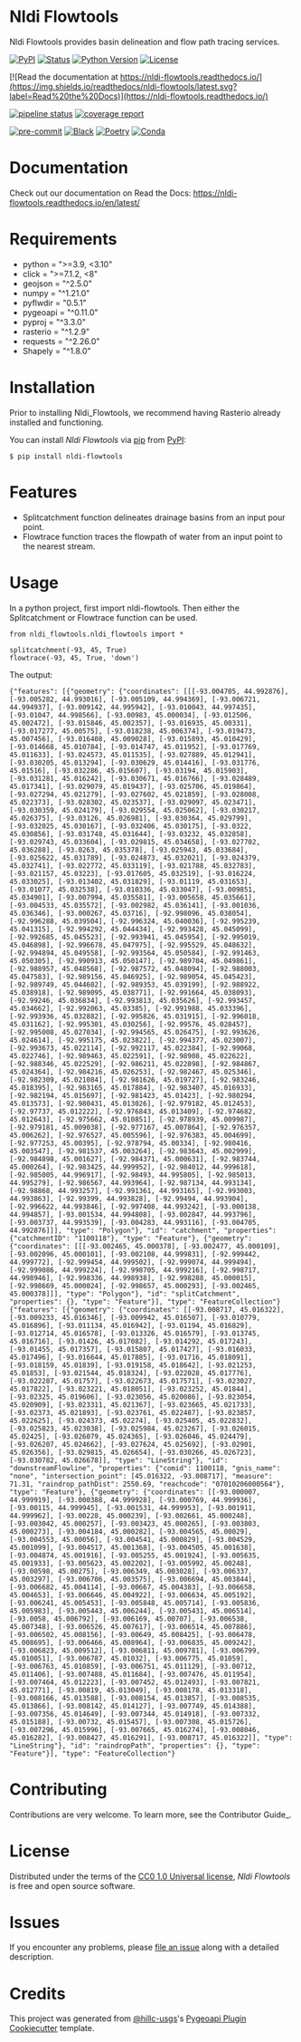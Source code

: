 # Nldi Flowtools

Nldi Flowtools provides basin delineation and flow path tracing services.

[![PyPI](https://img.shields.io/pypi/v/nldi-flowtools.svg)](https://pypi.org/project/nldi-flowtools/)
[![Status](https://img.shields.io/pypi/status/nldi-flowtools.svg)](https://pypi.org/project/nldi-flowtools/)
[![Python Version](https://img.shields.io/pypi/pyversions/nldi-flowtools)](https://pypi.org/project/nldi-flowtools)
[![License](https://img.shields.io/pypi/l/nldi-flowtools)](https://creativecommons.org/publicdomain/zero/1.0/legalcode)

[![Read the documentation at https://nldi-flowtools.readthedocs.io/](https://img.shields.io/readthedocs/nldi-flowtools/latest.svg?label=Read%20the%20Docs)](https://nldi-flowtools.readthedocs.io/)

[![pipeline status](https://code.usgs.gov/wma/nhgf/toolsteam/nldi-flowtools/badges/main/pipeline.svg)](https://code.usgs.gov/wma/nhgf/toolsteam/nldi-flowtools/-/commits/main)
[![coverage report](https://code.usgs.gov/wma/nhgf/toolsteam/nldi-flowtools/badges/main/coverage.svg)](https://code.usgs.gov/wma/nhgf/toolsteam/nldi-flowtools/-/commits/main)

[![pre-commit](https://img.shields.io/badge/pre--commit-enabled-brightgreen?logo=pre-commit&logoColor=white)](https://github.com/pre-commit/pre-commit)
[![Black](https://img.shields.io/badge/code%20style-black-000000.svg)](https://github.com/psf/black)
[![Poetry](https://img.shields.io/badge/poetry-enabled-blue)](https://python-poetry.org/)
[![Conda](https://img.shields.io/badge/conda-enabled-green)](https://anaconda.org/)

# Documentation

Check out our documentation on Read the Docs: https://nldi-flowtools.readthedocs.io/en/latest/

# Requirements

- python = ">=3.9, <3.10"
- click = ">=7.1.2, <8"
- geojson = "^2.5.0"
- numpy = "^1.21.0"
- pyflwdir = "0.5.1"
- pygeoapi = "^0.11.0"
- pyproj = "^3.3.0"
- rasterio = "^1.2.9"
- requests = "^2.26.0"
- Shapely = "^1.8.0"

# Installation

Prior to installing Nldi_Flowtools, we recommend having Rasterio already installed and functioning.

You can install _Nldi Flowtools_ via
[pip](https://pip.pypa.io/) from [PyPI](https://pypi.org/):

```{.sourceCode .console}
$ pip install nldi-flowtools
```

# Features

- Splitcatchment function delineates drainage basins from an input pour point.
- Flowtrace function traces the flowpath of water from an input point to the nearest stream.

# Usage

In a python project, first import nldi-flowtools. Then either the Splitcatchment or Flowtrace function can be used.

```{.sourceCode .console}
from nldi_flowtools.nldi_flowtools import *

splitcatchment(-93, 45, True)
flowtrace(-93, 45, True, 'down')
```

The output:

```{.sourceCode .console}
{"features": [{"geometry": {"coordinates": [[[-93.004705, 44.992876], [-93.005282, 44.993016], [-93.005109, 44.994369], [-93.006721, 44.994937], [-93.009142, 44.995942], [-93.010043, 44.997435], [-93.01047, 44.998566], [-93.00983, 45.000034], [-93.012506, 45.002472], [-93.015846, 45.002357], [-93.016935, 45.00331], [-93.017277, 45.00575], [-93.018238, 45.006374], [-93.019473, 45.007456], [-93.016408, 45.009028], [-93.015893, 45.010429], [-93.014668, 45.010784], [-93.014747, 45.011952], [-93.017769, 45.011633], [-93.024573, 45.011535], [-93.027889, 45.012941], [-93.030205, 45.013294], [-93.030629, 45.014416], [-93.031776, 45.01516], [-93.032286, 45.015607], [-93.03194, 45.015903], [-93.031281, 45.016242], [-93.030671, 45.016766], [-93.028489, 45.017341], [-93.029079, 45.019437], [-93.025706, 45.019864], [-93.027294, 45.021279], [-93.027602, 45.021859], [-93.028008, 45.022373], [-93.028302, 45.023537], [-93.029097, 45.023471], [-93.030359, 45.024179], [-93.029554, 45.025062], [-93.030217, 45.026375], [-93.03126, 45.026981], [-93.030364, 45.029799], [-93.032025, 45.030167], [-93.032406, 45.030175], [-93.0322, 45.030856], [-93.031748, 45.031644], [-93.03232, 45.032858], [-93.029743, 45.033604], [-93.029815, 45.034658], [-93.027702, 45.036288], [-93.0263, 45.035378], [-93.025943, 45.033684], [-93.025622, 45.031789], [-93.024873, 45.032021], [-93.024379, 45.032741], [-93.022772, 45.033119], [-93.021788, 45.032783], [-93.021157, 45.03223], [-93.017605, 45.032519], [-93.016224, 45.033025], [-93.013402, 45.031829], [-93.01119, 45.031653], [-93.01077, 45.032538], [-93.010336, 45.033047], [-93.009851, 45.034901], [-93.007994, 45.035581], [-93.005658, 45.035661], [-93.004533, 45.035572], [-93.002982, 45.036141], [-93.001036, 45.036346], [-93.000267, 45.03716], [-92.998096, 45.038054], [-92.996288, 45.039504], [-92.996324, 45.040036], [-92.995239, 45.041315], [-92.994292, 45.044434], [-92.993428, 45.045099], [-92.992685, 45.045523], [-92.993941, 45.045954], [-92.995019, 45.046898], [-92.996678, 45.047975], [-92.995529, 45.048632], [-92.994894, 45.049558], [-92.993564, 45.050584], [-92.991463, 45.050305], [-92.990913, 45.050147], [-92.989704, 45.049861], [-92.988957, 45.048568], [-92.987572, 45.048094], [-92.988003, 45.047583], [-92.989156, 45.046925], [-92.989054, 45.045423], [-92.989749, 45.044602], [-92.989353, 45.039199], [-92.988922, 45.038918], [-92.989095, 45.038771], [-92.991664, 45.038093], [-92.99246, 45.036834], [-92.993813, 45.035626], [-92.993457, 45.034662], [-92.992063, 45.03385], [-92.991988, 45.033396], [-92.993936, 45.032882], [-92.995826, 45.031915], [-92.996018, 45.031162], [-92.995301, 45.030256], [-92.99576, 45.028457], [-92.995008, 45.027034], [-92.994565, 45.026475], [-92.993626, 45.024614], [-92.995175, 45.023822], [-92.994377, 45.023007], [-92.993673, 45.022114], [-92.992117, 45.022384], [-92.99068, 45.022746], [-92.989463, 45.022591], [-92.98908, 45.022622], [-92.988346, 45.022529], [-92.986211, 45.022898], [-92.984867, 45.024364], [-92.984216, 45.026253], [-92.982467, 45.025346], [-92.982309, 45.021084], [-92.981626, 45.019727], [-92.983246, 45.018395], [-92.983165, 45.017884], [-92.983407, 45.016933], [-92.982194, 45.015697], [-92.981423, 45.01423], [-92.980294, 45.013573], [-92.980431, 45.013026], [-92.979182, 45.012453], [-92.97737, 45.012222], [-92.976843, 45.013409], [-92.974682, 45.012643], [-92.975662, 45.010851], [-92.978939, 45.009987], [-92.979181, 45.009038], [-92.977167, 45.007864], [-92.976357, 45.006262], [-92.976527, 45.005596], [-92.976383, 45.004699], [-92.977253, 45.00395], [-92.978794, 45.00334], [-92.980416, 45.003547], [-92.981537, 45.003264], [-92.983643, 45.002999], [-92.984898, 45.001627], [-92.984371, 45.000631], [-92.983744, 45.000264], [-92.983425, 44.999952], [-92.984012, 44.999618], [-92.985005, 44.996917], [-92.98493, 44.995805], [-92.985013, 44.995279], [-92.986567, 44.993964], [-92.987134, 44.993134], [-92.98868, 44.993257], [-92.991361, 44.993165], [-92.993003, 44.993863], [-92.99399, 44.993828], [-92.99494, 44.993904], [-92.996622, 44.993846], [-92.997408, 44.993242], [-93.000138, 44.994857], [-93.001534, 44.994808], [-93.002847, 44.993796], [-93.003737, 44.993539], [-93.004283, 44.993116], [-93.004705, 44.992876]]], "type": "Polygon"}, "id": "catchment", "properties": {"catchmentID": "1100118"}, "type": "Feature"}, {"geometry": {"coordinates": [[[-93.002465, 45.000378], [-93.002477, 45.000109], [-93.002096, 45.000101], [-93.002108, 44.999831], [-92.999442, 44.999772], [-92.999454, 44.999502], [-92.999074, 44.999494], [-92.999086, 44.999224], [-92.998705, 44.999216], [-92.998717, 44.998946], [-92.998336, 44.998938], [-92.998288, 45.000015], [-92.998669, 45.000024], [-92.998657, 45.000293], [-93.002465, 45.000378]]], "type": "Polygon"}, "id": "splitCatchment", "properties": {}, "type": "Feature"}], "type": "FeatureCollection"}
{"features": [{"geometry": {"coordinates": [[-93.008717, 45.016322], [-93.009233, 45.016346], [-93.009942, 45.016507], [-93.010779, 45.016896], [-93.011134, 45.016942], [-93.01194, 45.016829], [-93.012714, 45.016578], [-93.013326, 45.016579], [-93.013745, 45.016716], [-93.01426, 45.017082], [-93.014292, 45.017243], [-93.01455, 45.017357], [-93.015807, 45.017427], [-93.016033, 45.017496], [-93.016644, 45.017885], [-93.01716, 45.018091], [-93.018159, 45.01839], [-93.019158, 45.018642], [-93.021253, 45.01853], [-93.021544, 45.018324], [-93.022028, 45.017776], [-93.022287, 45.01757], [-93.022673, 45.017571], [-93.023027, 45.017822], [-93.023221, 45.018051], [-93.023252, 45.01844], [-93.02325, 45.019606], [-93.023056, 45.020086], [-93.023054, 45.020909], [-93.023311, 45.021367], [-93.023665, 45.021733], [-93.02373, 45.021893], [-93.023761, 45.022487], [-93.023857, 45.022625], [-93.024373, 45.02274], [-93.025405, 45.022832], [-93.025823, 45.023038], [-93.025984, 45.023267], [-93.026015, 45.02425], [-93.026079, 45.024365], [-93.026046, 45.024479], [-93.026207, 45.024662], [-93.027624, 45.025692], [-93.02901, 45.026356], [-93.029815, 45.026654], [-93.030266, 45.026723], [-93.030782, 45.026678]], "type": "LineString"}, "id": "downstreamFlowline", "properties": {"comid": 1100118, "gnis_name": "none", "intersection_point": [45.016322, -93.008717], "measure": 71.31, "raindrop_pathDist": 2550.69, "reachcode": "07010206000564"}, "type": "Feature"}, {"geometry": {"coordinates": [[-93.000007, 44.999919], [-93.000388, 44.999928], [-93.000769, 44.999936], [-93.00115, 44.999945], [-93.001531, 44.999953], [-93.001911, 44.999962], [-93.00228, 45.000239], [-93.002661, 45.000248], [-93.003042, 45.000257], [-93.003423, 45.000265], [-93.003803, 45.000273], [-93.004184, 45.000282], [-93.004565, 45.00029], [-93.004553, 45.00056], [-93.004541, 45.000829], [-93.004529, 45.001099], [-93.004517, 45.001368], [-93.004505, 45.001638], [-93.004874, 45.001916], [-93.005255, 45.001924], [-93.005635, 45.001933], [-93.005623, 45.002202], [-93.005992, 45.00248], [-93.00598, 45.00275], [-93.006349, 45.003028], [-93.006337, 45.003297], [-93.006706, 45.003575], [-93.006694, 45.003844], [-93.006682, 45.004114], [-93.00667, 45.004383], [-93.006658, 45.004653], [-93.006646, 45.004922], [-93.006634, 45.005192], [-93.006241, 45.005453], [-93.005848, 45.005714], [-93.005836, 45.005983], [-93.005443, 45.006244], [-93.005431, 45.006514], [-93.0058, 45.006792], [-93.006169, 45.00707], [-93.006538, 45.007348], [-93.006526, 45.007617], [-93.006514, 45.007886], [-93.006502, 45.008156], [-93.00649, 45.008425], [-93.006478, 45.008695], [-93.006466, 45.008964], [-93.006835, 45.009242], [-93.006823, 45.009512], [-93.006811, 45.009781], [-93.006799, 45.010051], [-93.006787, 45.01032], [-93.006775, 45.01059], [-93.006763, 45.010859], [-93.006751, 45.011129], [-93.00712, 45.011406], [-93.007488, 45.011684], [-93.007476, 45.011954], [-93.007464, 45.012223], [-93.007452, 45.012493], [-93.007821, 45.012771], [-93.00819, 45.013049], [-93.008178, 45.013318], [-93.008166, 45.013588], [-93.008154, 45.013857], [-93.008535, 45.013866], [-93.008142, 45.014127], [-93.007749, 45.014388], [-93.007356, 45.014649], [-93.007344, 45.014918], [-93.007332, 45.015188], [-93.00732, 45.015457], [-93.007308, 45.015726], [-93.007296, 45.015996], [-93.007665, 45.016274], [-93.008046, 45.016282], [-93.008427, 45.016291], [-93.008717, 45.016322]], "type": "LineString"}, "id": "raindropPath", "properties": {}, "type": "Feature"}], "type": "FeatureCollection"}
```

# Contributing

Contributions are very welcome.
To learn more, see the Contributor Guide\_.

# License

Distributed under the terms of the [CC0 1.0 Universal license](https://creativecommons.org/publicdomain/zero/1.0/legalcode),
_Nldi Flowtools_ is free and open source software.

# Issues

If you encounter any problems,
please [file an issue](https://code.usgs.gov/wma/nhgf/toolsteam/nldi-flowtools/-/issues) along with a detailed description.

# Credits

This project was generated from
[@hillc-usgs](https://github.com/hillc-usgs)'s [Pygeoapi Plugin
Cookiecutter](https://code.usgs.gov/wma/nhgf/pygeoapi-plugin-cookiecutter)
template.
